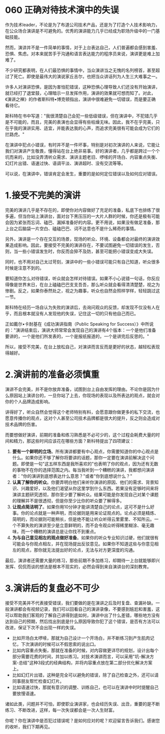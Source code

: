 # 060 正确对待技术演中的失误

作为技术leader，不论是为了布道公司技术产品，还是为了打造个人技术影响力，在公众场合演讲是不可避免的。优秀的演讲能力几乎已经成为职场升级中的一门基础技能。

然而，演讲并不是一件简单的事情，对于上台表达自己，人们普遍都会感到害羞、恐惧、焦虑。对本来就苦手于沟通和语言表达能力的程序员来说，演讲更是难上加难了。

不少研究都表明，在人们最恐惧的事情中，当众演讲当之无愧的名列榜首，甚至超过了死亡。即使是最伟大的演说家丘吉尔，也把当众讲话列为人生三大难事之一。

许多人对演讲恐惧，是因为害怕犯错误，这种恐惧心理导致人们还没有开始演讲，就已经打了退堂鼓，心理暗示一旦发挥作用，演讲的效果就可想而知了。对此，《演讲之禅》的作者斯科特•博克顿指出，演讲中很难避免一切错误，而是要正确看待它。

斯科特在书中写道："我很清楚自己会犯一些低级错误，但在演讲中，不犯错几乎是不可能的，而且，完美的表演也会显得有些枯燥无味。因此，我不在乎完美，只在乎我的演讲实用、适宜，并能表达我的心声，而追求完美很有可能会成为它们的拦路虎。"

在演讲中犯点小错误，有时并不是一件坏事，特别是对初次演讲的人来说，它能让我们对演讲产生敬畏，懂得站在台上绝非易事。好的演讲者，几乎都是跨过一个个坑而来的，比如没弄清听众需求、演讲主题老旧、啰嗦的开场白、内容重点失衡、幻灯片出错、语速过快、语调平淡、演讲超时、没有交流等等。

可以说，在演讲中，错误肯定会发生，重要的是如何定位错误以及如何应对错误。

# 1.接受不完美的演讲

完美的演讲几乎是不存在的，即使你对内容做好了充足的准备，私底下也排练了很多遍，但当你站上演讲台，面对台下黑压压的一大片人群的时候，你还是极有可能会因为紧张而忘词、磕巴、漏掉准备好的内容。更不用说，如果没有做足准备，那上台之后脑袋一片空白、磕磕巴巴、词不达意也不是什么稀奇的事情。

另外，演讲是一个存在交互的场景，现场的听众、环境、设备都会对最终的演讲效果造成影响。因此，要接受不完美的演讲存在，不要试图避免一切错误的发生，否则，当一些小错误发生时，你反而会猝不及防，甚至可能把小错误变成大失误。

同时，也不用对自己太过苛刻，演讲中的一些小错误可能只有自己知道，听众很多时候是注意不到的。

要知道你怎么对待错误，听众就会怎样对待错误。如果不小心说错一句话，你反应得像是世界末日，在台上磕磕巴巴支支吾吾，那么听众就会看得清清楚楚，视之为惨剧。反之，如果你泰然处之，视之为趣事，听众也自然会照样学样，轻轻跳过这一节。

斯科特在经历一场自认为失败的演讲后，去询问观众的反馈，却发现不仅没有人在乎，而且根本就没有人发现他的失误，记住这一切的只有他自己而已。

正如戴尔•卡耐基在《成功演讲指南（Public Speaking for
Success）》中所说的："演讲结束后，演讲大师常常会发现自己的演讲有4个版本：一个是他们准备要讲的，一个是他们所发表的，一个是报纸报道的，一个是讲完后反思的。"

所以，接受不完美，在台上放松自己，对演讲而言反而是更好的状态，越轻松表现得越好。

# 2.演讲前的准备必须慎重

演讲不会完美，并不是你放弃准备，试图到台上自由发挥的理由。不论你是因为什么原因站上演讲台的，一旦你站了上去，你现场的表现以及所表达的观点，就会对你的个人品牌造成影响。

讲得好了，听众自然会觉得这个老师特别有料，会愿意跟你做更多的私下交流，也愿意传播你的观点，这对个人甚至公司技术品牌都是很大的提升，反之则会造成对技术品牌的伤害。

而要想做好演讲，前期的准备和练习熟悉是不必可少的，这个过程会耗费大量的时间和精力，那这些时间应该花在哪些方面？斯科特提出了四项建议：

1.  **要有一个鲜明的立场**。所有演讲都要有中心观点，你需要知道你的中心观点是什么。如果你还不够了解你将要讲的话题，那你一定要在演讲前解决这个问题。即使是一句"这五样东西是我所喜欢的"也表明了你的观点，因为还有无数的事物不在你的选择范围之内。每当我听到一个糟糕的演讲，我都想问演讲者："你的演讲到底想表达什么意思？"或者"你到底想说什么？"
2.  **认真了解你的听众**。你要弄明白他们来听你演讲的原因、他们的需求、背景知识、兴趣爱好，以及他们渴望从你这里学到什么东西。若果没有足够时间来将演讲主题研究透彻，那你至少要了解听众。结果可能是你发现自己对某个课题的理解并不是很透彻，但是你至少比你的听众要了解得多。
3.  **让观点简洁明了**。如果你用10分钟才能讲清楚自己的论点，这可不是什么好事。你的论点就是一种声明，而论据则是用来论证观点的。论点必须是精炼、简明的，而论据则可能稍长，但是绝不能让听众听得云里雾里、不知所云。一个不算失败的演讲至少是立意鲜明的，而不会令观众听得稀里糊涂、毫无趣味，而一个糟糕的演讲总是让你找不到重点。
4.  **为与自己意见相左的观点做好准备**。如果你的听众专业知识过硬，他们就很有可能会与你观点相左，并在现场提出反驳意见。如果你不知道这些与你意见相左的观点，那你就无法提出好的论点，无法与对方更深度的沟通。

最后，演讲者还需要大量的练习，那些前期不多加练习，却期待一上台就能够即兴发挥、侃侃而谈的想法是根本不现实的，必然会得到来自演讲台的深刻教育。

# 3.演讲后的复盘必不可少

接受不完美并不代表接受错误，我们要做的是在演讲之后及时复盘、查漏补缺。一般演讲都会有视频记录，我们可以回看自己的演讲录像，不要感到尴尬和害羞，这可以帮助我们客观的了解自己讲得到底如何，演讲中出了什么差错，哪些地方没有达到自己的预期，然后找出到底是什么原因导致你犯了这个错误，是否有方法可以改进，保证下次不会出现一样的失误。

-   比如开场白太啰嗦，那就为自己设计一个开场白，并不断练习到产生肌肉记忆，下次演讲的时候可以不假思索的说出口。
-   比如内容重点失衡，那就在准备的时候，对内容做更详尽的规划，设计出每个部分需要花费的时间，并加以练习。对技术演讲而言，可以采用"坑-解决方案-总结"这种3段式的经典结构，并将内容重点放在第二部分优化解决方案上。
-   比如幻灯片出错，这种是完全可以避免的错误，除了自己检查之外，还可以请同事朋友帮忙检查幻灯片。
-   比如语速过快，那就有意识的调整、训练自己，也可以在演讲中时时提醒自己要放慢语速。

诸如此类，问题并不可怕，即使职业演讲家，也会经历失误、出丑，重要的是不断练习、不断改进，这样，每一次失误都会是一次人生财富。

你呢？你在演讲中是否犯过错误呢？是如何应对的呢？欢迎留言告诉我们。感谢您的收听，我们下期再见。
